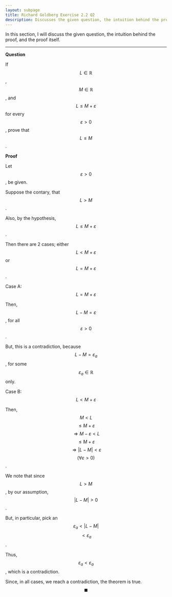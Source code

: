```yaml
---
layout: subpage
title: Richard Goldberg Exercise 2.2 Q2
description: Discusses the given question, the intuition behind the proof, and the proof itself
---
```


In this section, I will discuss the given question, the intuition behind the proof, and the
proof itself.

---

**Question**

If $$L \in \mathbb{R}$$, $$M \in \mathbb{R}$$, and $$L \leqslant M + \varepsilon$$ for every
$$\varepsilon > 0$$, prove that $$L \leqslant M$$.

**Proof**

Let $$\varepsilon > 0$$, be given.

Suppose the contary, that $$L > M$$.

Also, by the hypothesis, $$L \leqslant M + \varepsilon$$.

Then there are 2 cases; either $$L < M + \varepsilon$$ or
$$L = M + \varepsilon$$.

Case A: $$L = M + \varepsilon$$

Then, $$L - M = \varepsilon$$, for all $$\varepsilon > 0$$.

But, this is a contradiction, because $$L - M = \varepsilon_a$$, for some
$$\varepsilon_a \in \mathbb{R}$$ only.

Case B: $$L < M + \varepsilon$$

Then, $$M < L$$ $$\leqslant M + \varepsilon$$ $$\Longrightarrow M - \varepsilon < L$$
$$\leqslant M + \varepsilon$$
$$\Longrightarrow \lvert L - M \rvert < \varepsilon$$ $$(\forall \varepsilon > 0)$$.

We note that since $$L > M$$, by our assumption, $$\lvert L - M \rvert > 0$$.

But, in particular, pick an $$\varepsilon_a < \lvert L - M \rvert$$
$$< \varepsilon_a$$.

Thus, $$\varepsilon_a < \varepsilon_a$$, which is a contradiction.

Since, in all cases, we reach a contradiction, the theorem is true.
$$\blacksquare$$
